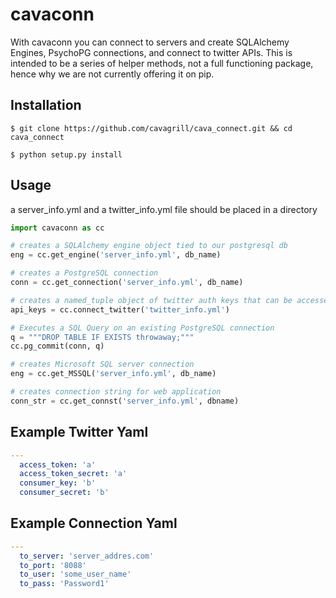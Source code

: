 # cavaconn
With cavaconn you can connect to servers and create SQLAlchemy Engines, PsychoPG connections, and connect to twitter APIs.
This is intended to be a series of helper methods, not a full functioning package, hence why we are not currently offering it on
pip.

## Installation

`$ git clone https://github.com/cavagrill/cava_connect.git && cd cava_connect`

`$ python setup.py install`

## Usage
a server_info.yml and a twitter_info.yml file should be placed in a directory

```python
import cavaconn as cc

# creates a SQLAlchemy engine object tied to our postgresql db
eng = cc.get_engine('server_info.yml', db_name)

# creates a PostgreSQL connection
conn = cc.get_connection('server_info.yml', db_name)

# creates a named_tuple object of twitter auth keys that can be accessed like api_keys.access_token
api_keys = cc.connect_twitter('twitter_info.yml')

# Executes a SQL Query on an existing PostgreSQL connection
q = """DROP TABLE IF EXISTS throwaway;"""
cc.pg_commit(conn, q)

# creates Microsoft SQL server connection
eng = cc.get_MSSQL('server_info.yml', db_name)

# creates connection string for web application
conn_str = cc.get_connst('server_info.yml', dbname)
```

## Example Twitter Yaml

```yaml
---
  access_token: 'a'
  access_token_secret: 'a'
  consumer_key: 'b'
  consumer_secret: 'b'
```

## Example Connection Yaml

```yaml
---
  to_server: 'server_addres.com'
  to_port: '8088'
  to_user: 'some_user_name'
  to_pass: 'Password1'
```


